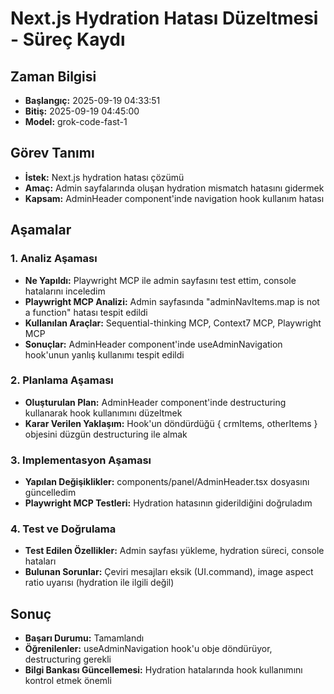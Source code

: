# Next.js Hydration Hatası Düzeltmesi - Süreç Kaydı

## Zaman Bilgisi
- **Başlangıç:** 2025-09-19 04:33:51
- **Bitiş:** 2025-09-19 04:45:00
- **Model:** grok-code-fast-1

## Görev Tanımı
- **İstek:** Next.js hydration hatası çözümü
- **Amaç:** Admin sayfalarında oluşan hydration mismatch hatasını gidermek
- **Kapsam:** AdminHeader component'inde navigation hook kullanım hatası

## Aşamalar

### 1. Analiz Aşaması
- **Ne Yapıldı:** Playwright MCP ile admin sayfasını test ettim, console hatalarını inceledim
- **Playwright MCP Analizi:** Admin sayfasında "adminNavItems.map is not a function" hatası tespit edildi
- **Kullanılan Araçlar:** Sequential-thinking MCP, Context7 MCP, Playwright MCP
- **Sonuçlar:** AdminHeader component'inde useAdminNavigation hook'unun yanlış kullanımı tespit edildi

### 2. Planlama Aşaması
- **Oluşturulan Plan:** AdminHeader component'inde destructuring kullanarak hook kullanımını düzeltmek
- **Karar Verilen Yaklaşım:** Hook'un döndürdüğü { crmItems, otherItems } objesini düzgün destructuring ile almak

### 3. Implementasyon Aşaması
- **Yapılan Değişiklikler:** components/panel/AdminHeader.tsx dosyasını güncelledim
- **Playwright MCP Testleri:** Hydration hatasının giderildiğini doğruladım

### 4. Test ve Doğrulama
- **Test Edilen Özellikler:** Admin sayfası yükleme, hydration süreci, console hataları
- **Bulunan Sorunlar:** Çeviri mesajları eksik (UI.command), image aspect ratio uyarısı (hydration ile ilgili değil)

## Sonuç
- **Başarı Durumu:** Tamamlandı
- **Öğrenilenler:** useAdminNavigation hook'u obje döndürüyor, destructuring gerekli
- **Bilgi Bankası Güncellemesi:** Hydration hatalarında hook kullanımını kontrol etmek önemli
